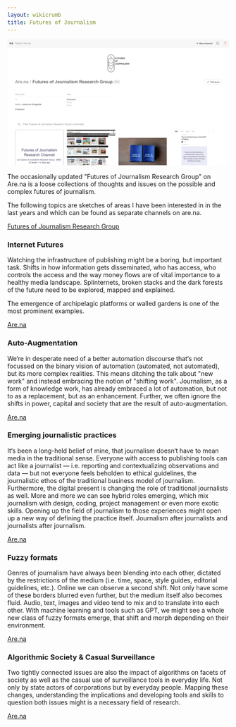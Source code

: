 ```yaml
---
layout: wikicrumb
title: Futures of Journalism
---
```


![](/img/wiki/futures-of-journalism/arena.png)

The occasionally updated "Futures of Journalism Research Group" on Are.na is a loose collections of thoughts and issues on the possible and complex futures of journalism.

The following topics are sketches of areas I have been interested in in the last years and which can be found as separate channels on are.na.

<p><a class="button" href="https://www.are.na/futures-of-journalism-research-group">Futures of Journalism Research Group</a></p>

### Internet Futures
Watching the infrastructure of publishing might be a boring, but important task. Shifts in how information gets disseminated, who has access, who controls the access and the way money flows are of vital importance to a healthy media landscape. Splinternets, broken stacks and the dark forests of the future need to be explored, mapped and explained.

The emergence of archipelagic platforms or walled gardens is one of the most prominent examples.

<p><a class="button" href="https://www.are.na/futures-of-journalism-research-group/internet-futures-foj">Are.na</a></p>

### Auto-Augmentation
We‘re in desperate need of a better automation discourse that‘s not focussed on the binary vision of automation (automated, not automated), but its more complex realities. This means ditching the talk about "new work" and instead embracing the notion of "shifting work". Journalism, as a form of knowledge work, has already embraced a lot of automation, but not to as a replacement, but as an enhancement. Further, we often ignore the shifts in power, capital and society that are the result of auto-augmentation.

<p><a class="button" href="https://www.are.na/futures-of-journalism-research-group/auto-augment-foj">Are.na</a></p>

### Emerging journalistic practices
It‘s been a long-held belief of mine, that journalism doesn‘t have to mean media in the traditional sense. Everyone with access to publishing tools can act like a journalist — i.e. reporting and contextualizing observations and data — but not everyone feels beholden to ethical guidelines, the journalistic ethos of the traditional business model of journalism. Furthermore, the digital present is changing the role of traditional journalists as well. More and more we can see hybrid roles emerging, which mix journalism with design, coding, project management or even more exotic skills. Opening up the field of journalism to those experiences might open up a new way of defining the practice itself. Journalism after journalists and journalists after journalism.

<p><a class="button" href="https://www.are.na/futures-of-journalism-research-group/emerging-journalistic-practices-foj">Are.na</a></p>

### Fuzzy formats
Genres of journalism have always been blending into each other, dictated by the restrictions of the medium (i.e. time, space, style guides, editorial guidelines, etc.). Online we can observe a second shift. Not only have some of these borders blurred even further, but the medium itself also becomes fluid. Audio, text, images and video tend to mix and to translate into each other. With machine learning and tools such as GPT, we might see a whole new class of fuzzy formats emerge, that shift and morph depending on their environment.

<p><a class="button" href="https://www.are.na/futures-of-journalism-research-group/fuzzy-formats-foj">Are.na</a></p>

### Algorithmic Society & Casual Surveillance
Two tightly connected issues are also the impact of algorithms on facets of society as well as the casual use of surveillance tools in everyday life. Not only by state actors of corporations but by everyday people. Mapping these changes, understanding the implications and developing tools and skills to question both issues might is a necessary field of research.

<p><a class="button" href="https://www.are.na/futures-of-journalism-research-group/foj-algorithmic-society-hqyacii7zw">Are.na</a></p>